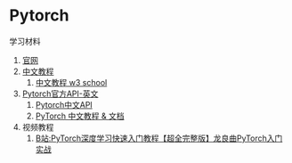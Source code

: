 # Pytorch

学习材料
1. [官网](https://pytorch.org/)
2. [中文教程](https://pytorch.apachecn.org/)
   1. [中文教程 w3 school](https://www.w3cschool.cn/pytorch/)
3. [Pytorch官方API-英文](https://pytorch.org/docs/stable/torch.html)
   1. [Pytorch中文API](https://pytorch-cn.readthedocs.io/zh/latest/)
   2. [PyTorch 中文教程 & 文档](https://pytorch.apachecn.org/)
4. 视频教程
   1. [B站:PyTorch深度学习快速入门教程【超全完整版】龙良曲PyTorch入门实战](https://www.bilibili.com/video/BV1fL4y137Ga/)